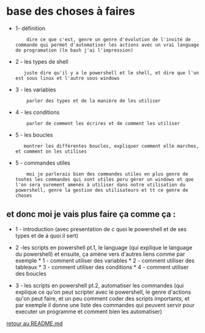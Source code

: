 # base des choses à faires

* 1- définition
          
          dire ce que c'est, genre un genre d'évolution de l'invité de commande qui permet d'automatiser les actions avec un vrai language de programation (le bash j'ai l'impression)
          
* 2 - les types de shell
         
         juste dire qu'il y a le powershell et le shell, et dire que l'un est sous linux et l'autre sous windows
          
* 3 - les variables
          
          parler des types et de la manière de les utiliser
          
* 4 - les conditions
        
          parler de comment les écrires et de comment les utiliser
          
* 5 - les boucles
         
         montrer les différentes boucles, expliquer comment elle marches, et comment on les utilises
          
* 5 - commandes utiles

          moi je parlerais bien des commandes utiles en plus genre de toutes les commandes qui sont utiles poru gérer un windows et que l'on sera surement amenés à utiliser dans notre utilisation du powershell, genre la gestion des utilisateurs et tt ce genre de choses
          
          
## et donc moi je vais plus faire ça comme ça :

* 1 - introduction (avec presentation de c quoi le powershell et de ses types et de à quoi il sert)

* 2 -les scripts en powershell pt.1, le language (qui explique le language du powershell) et ensuite, ça amène vers d'autres liens comme par exemple * 1 - comment utiliser des variables * 2 - comment utiliser des tableaux * 3 - comment utiliser des conditions  * 4 - comment utiliser des boucles 

* 3 - les scripts en powershell pt.2, automatiser les commandes (qui explique ce qu'on peut scripter avec le powershell, le genre d'actions qu'on peut faire, et un peu comment coder des scripts importants, et par exemple il donne une liste des commandes qui peuvent servir pour executer un programme et comment bien les automatiser)




[retour au README.md](https://github.com/LBROCHARD/cours-linux)
